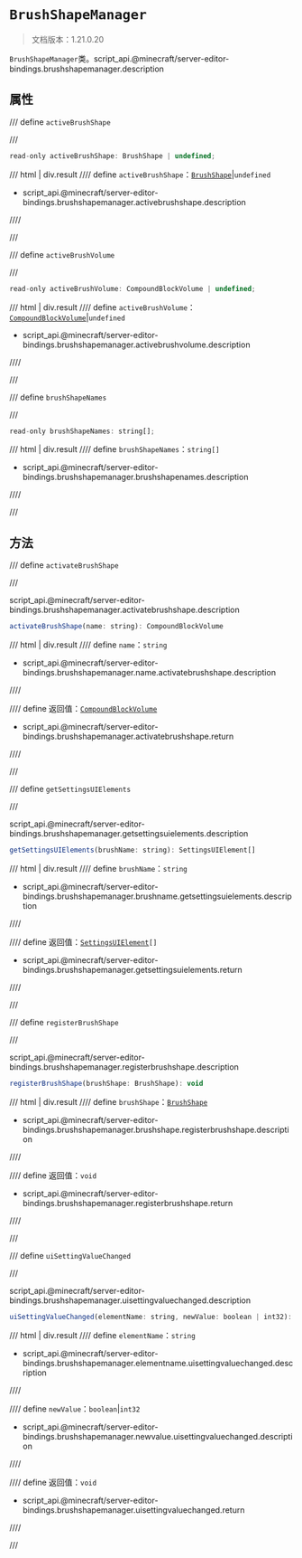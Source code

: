 # `BrushShapeManager`

> 文档版本：1.21.0.20

`BrushShapeManager`类。script_api.@minecraft/server-editor-bindings.brushshapemanager.description

## 属性

/// define
`activeBrushShape`


///

```js
read-only activeBrushShape: BrushShape | undefined;
```

/// html | div.result
//// define
`activeBrushShape`：[`BrushShape`](./brushshape.md)|`undefined`

- script_api.@minecraft/server-editor-bindings.brushshapemanager.activebrushshape.description


////

///


/// define
`activeBrushVolume`


///

```js
read-only activeBrushVolume: CompoundBlockVolume | undefined;
```

/// html | div.result
//// define
`activeBrushVolume`：[`CompoundBlockVolume`](../../server/beta/compoundblockvolume.md)|`undefined`

- script_api.@minecraft/server-editor-bindings.brushshapemanager.activebrushvolume.description


////

///


/// define
`brushShapeNames`


///

```js
read-only brushShapeNames: string[];
```

/// html | div.result
//// define
`brushShapeNames`：`string[]`

- script_api.@minecraft/server-editor-bindings.brushshapemanager.brushshapenames.description


////

///


## 方法

/// define
`activateBrushShape`


///

script_api.@minecraft/server-editor-bindings.brushshapemanager.activatebrushshape.description

```js
activateBrushShape(name: string): CompoundBlockVolume
```

/// html | div.result
//// define
`name`：`string`

- script_api.@minecraft/server-editor-bindings.brushshapemanager.name.activatebrushshape.description


////

//// define
返回值：[`CompoundBlockVolume`](../../server/beta/compoundblockvolume.md)

- script_api.@minecraft/server-editor-bindings.brushshapemanager.activatebrushshape.return


////

///


/// define
`getSettingsUIElements`


///

script_api.@minecraft/server-editor-bindings.brushshapemanager.getsettingsuielements.description

```js
getSettingsUIElements(brushName: string): SettingsUIElement[]
```

/// html | div.result
//// define
`brushName`：`string`

- script_api.@minecraft/server-editor-bindings.brushshapemanager.brushname.getsettingsuielements.description


////

//// define
返回值：<code><a href="../settingsuielement/">SettingsUIElement</a>[]</code>

- script_api.@minecraft/server-editor-bindings.brushshapemanager.getsettingsuielements.return


////

///


/// define
`registerBrushShape`


///

script_api.@minecraft/server-editor-bindings.brushshapemanager.registerbrushshape.description

```js
registerBrushShape(brushShape: BrushShape): void
```

/// html | div.result
//// define
`brushShape`：[`BrushShape`](./brushshape.md)

- script_api.@minecraft/server-editor-bindings.brushshapemanager.brushshape.registerbrushshape.description


////

//// define
返回值：`void`

- script_api.@minecraft/server-editor-bindings.brushshapemanager.registerbrushshape.return


////

///


/// define
`uiSettingValueChanged`


///

script_api.@minecraft/server-editor-bindings.brushshapemanager.uisettingvaluechanged.description

```js
uiSettingValueChanged(elementName: string, newValue: boolean | int32): void
```

/// html | div.result
//// define
`elementName`：`string`

- script_api.@minecraft/server-editor-bindings.brushshapemanager.elementname.uisettingvaluechanged.description


////

//// define
`newValue`：`boolean`|`int32`

- script_api.@minecraft/server-editor-bindings.brushshapemanager.newvalue.uisettingvaluechanged.description


////

//// define
返回值：`void`

- script_api.@minecraft/server-editor-bindings.brushshapemanager.uisettingvaluechanged.return


////

///

